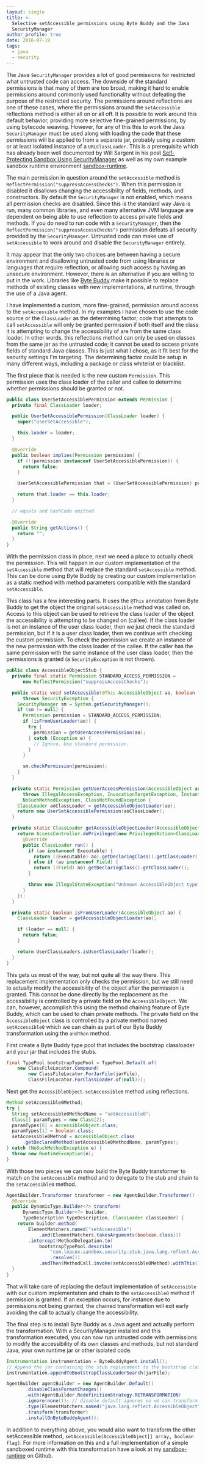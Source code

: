 ```yaml
---
layout: single
title: >-
  Selective setAccessible permissions using Byte Buddy and the Java
  SecurityManager
author_profile: true
date: 2016-07-19
tags:
  - java
  - security
---
```



The Java `SecurityManager` provides a lot of good permissions for restricted what untrusted code can access. The downside of the standard permissions is that many of them are too broad, making it hard to enable permissions around commonly used functionality without defeating the purpose of the restricted security. The permissions around reflections are one of these cases, where the permissions around the `setAccessible` reflections method is either all on or all off. It is possible to work around this default behavior, providing more selective fine-grained permissions, by using bytecode weaving. However, for any of this this to work the Java `SecurityManager` must be used along with loading the code that these permissions will be applied to from a separate jar, probably using a custom or at least isolated instance of a `URLClassLoader`. This is a prerequisite which has already been well documented by Will Sargent in his post [Self-Protecting Sandbox Using SecurityManager](https://tersesystems.com/2015/12/29/sandbox-experiment/) as well as my own example sandbox runtime environment [sandbox-runtime](https://github.com/johnlcox/sandbox-runtime).

The main permission in question around the `setAccessible` method is `ReflectPermission("suppressAccessChecks")`. When this permission is disabled it disallows changing the accessibility of fields, methods, and constructors. By default the `SecurityManager` is not enabled, which means all permission checks are disabled. Since this is the standard way Java is run, many common libraries, and even many alternative JVM language are dependent on being able to use reflection to access private fields and methods. If you do need to run code with a `SecurityManager`, then the `ReflectPermission("suppressAccessChecks")` permission defeats all security provided by the `SecurityManager`. Untrusted code can make use of `setAccessible` to work around and disable the `SecurityManager` entirely.

It may appear that the only two choices are between having a secure environment and disallowing untrusted code from using libraries or languages that require reflection, or allowing such access by having an unsecure environment. However, there is an alternative if you are willing to put in the work. Libraries like [Byte Buddy](https://github.com/raphw/byte-buddy) make it possible to replace methods of existing classes with new implementations, at runtime, through the use of a Java agent.

I have implemented a custom, more fine-grained, permission around access to the `setAccessible` method. In my examples I have chosen to use the code source or the `ClassLoader` as the determining factor; code that attempts to call `setAccessible` will only be granted permission if both itself and the class it is attempting to change the accessibility of are from the same class loader. In other words, this reflections method can only be used on classes from the same jar as the untrusted code; it cannot be used to access private fields of standard Java classes. This is just what I chose, as it fit best for the security settings I'm targeting. The determining factor could be setup in many different ways, including a package or class whitelist or blacklist.

The first piece that is needed is the new custom `Permission`. This permission uses the class loader of the caller and callee to determine whether permissions should be granted or not.

```java
public class UserSetAccessiblePermission extends Permission {
  private final ClassLoader loader;  

  public UserSetAccessiblePermission(ClassLoader loader) {
    super("userSetAccessible");

    this.loader = loader;
  }  

  @Override
  public boolean implies(Permission permission) {
    if (!(permission instanceof UserSetAccessiblePermission)) {
      return false;
    }

    UserSetAccessiblePermission that = (UserSetAccessiblePermission) permission;

    return that.loader == this.loader;
  }  

  // equals and hashCode omitted  

  @Override
  public String getActions() {
    return "";
  }
}
```

With the permission class in place, next we need a place to actually check the permission. This will happen in our custom implementation of the `setAccessible` method that will replace the standard `setAccessible` method. This can be done using Byte Buddy by creating our custom implementation as a static method with method parameters compatible with the standard `setAccessible`.

This class has a few interesting parts. It uses the `@This` annotation from Byte Buddy to get the object the original `setAccessible` method was called on. Access to this object can be used to retrieve the class loader of the object the accessibility is attempting to be changed on (callee). If the class loader is not an instance of the user class loader, then we just check the standard permission, but if it is a user class loader, then we continue with checking the custom permission. To check the permission we create an instance of the new permission with the class loader of the callee. If the caller has the same permission with the same instance of the user class loader, then the permissions is granted (a `SecurityException` is not thrown).

```java
public class AccessibleObjectStub {
  private final static Permission STANDARD_ACCESS_PERMISSION =
      new ReflectPermission("suppressAccessChecks");

  public static void setAccessible(@This AccessibleObject ao, boolean flag)
      throws SecurityException {
    SecurityManager sm = System.getSecurityManager();
    if (sm != null) {
      Permission permission = STANDARD_ACCESS_PERMISSION;
      if (isFromUserLoader(ao)) {
        try {
          permission = getUserAccessPermission(ao);
        } catch (Exception e) {
          // Ignore. Use standard permission.
        }
      }

      sm.checkPermission(permission);
    }
  }

  private static Permission getUserAccessPermission(AccessibleObject ao)
      throws IllegalAccessException, InvocationTargetException, InstantiationException,
      NoSuchMethodException, ClassNotFoundException {
    ClassLoader aoClassLoader = getAccessibleObjectLoader(ao);
    return new UserSetAccessiblePermission(aoClassLoader);
  }

  private static ClassLoader getAccessibleObjectLoader(AccessibleObject ao) {
    return AccessController.doPrivileged(new PrivilegedAction<ClassLoader>() {
      @Override
      public ClassLoader run() {
        if (ao instanceof Executable) {
          return ((Executable) ao).getDeclaringClass().getClassLoader();
        } else if (ao instanceof Field) {
          return ((Field) ao).getDeclaringClass().getClassLoader();
        }

        throw new IllegalStateException("Unknown AccessibleObject type: " + ao.getClass());
      }
    });
  }

  private static boolean isFromUserLoader(AccessibleObject ao) {
    ClassLoader loader = getAccessibleObjectLoader(ao);

    if (loader == null) {
      return false;
    }

    return UserClassLoaders.isUserClassLoader(loader);
  }
}
```

This gets us most of the way, but not quite all the way there. This replacement implementation only checks the permission, but we still need to actually modify the accessibility of the object after the permission is granted. This cannot be done directly by the replacement as the accessibility is controlled by a private field on the `AccessibleObject`. We can, however, accomplish this using the method chaining feature of Byte Buddy, which can be used to chain private methods. The private field on the `AccessibleObject` class is controlled by a private method named `setAccessible0` which we can chain as part of our Byte Buddy transformation using the `andThen` method.

First create a Byte Buddy type pool that includes the bootstrap classloader and your jar that includes the stubs.
```java
final TypePool bootstrapTypePool = TypePool.Default.of(
    new ClassFileLocator.Compound(
        new ClassFileLocator.ForJarFile(jarFile),
        ClassFileLocator.ForClassLoader.of(null)));
```

Next get the `AccessibleObject.setAccessible0` method using reflections.
```java
Method setAccessible0Method;
try {
  String setAccessible0MethodName = "setAccessible0";
  Class[] paramTypes = new Class[2];
  paramTypes[0] = AccessibleObject.class;
  paramTypes[1] = boolean.class;
  setAccessible0Method = AccessibleObject.class
      .getDeclaredMethod(setAccessible0MethodName, paramTypes);
} catch (NoSuchMethodException e) {
  throw new RuntimeException(e);
}
```

With those two pieces we can now build the Byte Buddy transformer to match on the `setAccessible` method and to delegate to the stub and chain to the `setAccessible0` method.
```java
AgentBuilder.Transformer transformer = new AgentBuilder.Transformer() {
  @Override
  public DynamicType.Builder<?> transform(
      DynamicType.Builder<?> builder,
      TypeDescription typeDescription, ClassLoader classLoader) {
    return builder.method(
        ElementMatchers.named("setAccessible")
            .and(ElementMatchers.takesArguments(boolean.class)))
        .intercept(MethodDelegation.to(
            bootstrapTypePool.describe(
                "com.leacox.sandbox.security.stub.java.lang.reflect.AccessibleObjectStub")
                .resolve())
            .andThen(MethodCall.invoke(setAccessible0Method).withThis().withAllArguments()));
  }
}
```

That will take care of replacing the default implementation of `setAccessible` with our custom implementation and chain to the `setAccessible0` method if permission is granted. If an exception occurs, for instance due to permissions not being granted, the chained transformation will exit early avoiding the call to actually change the accessibility.

The final step is to install Byte Buddy as a Java agent and actually perform the transformation. With a SecurityManager installed and this transformation executed, you can now run untrusted code with permissions to modify the accessibility of its own classes and methods, but not standard Java, your own runtime jar or other isolated code.

```java
Instrumentation instrumentation = ByteBuddyAgent.install();
// Append the jar containing the stub replacement to the bootstrap classpath
instrumentation.appendToBootstrapClassLoaderSearch(jarFile);

AgentBuilder agentBuilder = new AgentBuilder.Default()
       .disableClassFormatChanges()
       .with(AgentBuilder.RedefinitionStrategy.RETRANSFORMATION)
       .ignore(none()); // disable default ignores so we can transform Java classes
       .type(ElementMatchers.named("java.lang.reflect.AccessibleObject"))
       .transform(transformer)
       .installOnByteBuddyAgent();
```

In addition to everything above, you would also want to transform the other setAccessible method, `setAccessible(AccessibleObject[] array, boolean flag)`. For more information on this and a full implementation of a simple sandboxed runtime with this transformation have a look at my [sandbox-runtime](https://github.com/johnlcox/sandbox-runtime) on Github.
